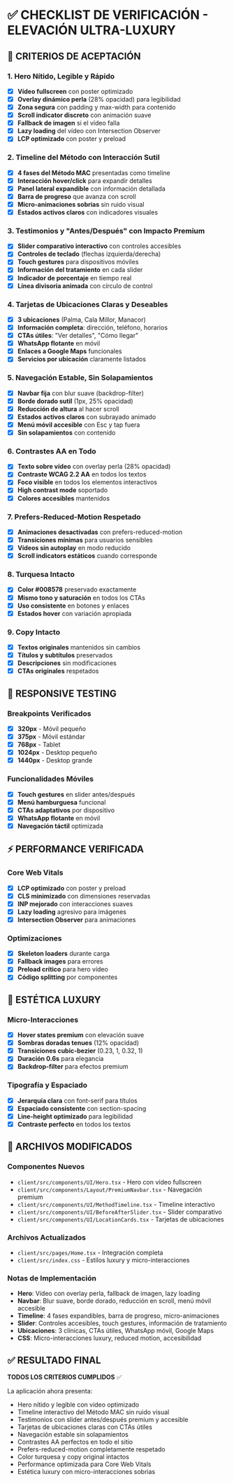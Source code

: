 # ✅ CHECKLIST DE VERIFICACIÓN - ELEVACIÓN ULTRA-LUXURY

## 🎯 CRITERIOS DE ACEPTACIÓN

### 1. Hero Nítido, Legible y Rápido
- [x] **Vídeo fullscreen** con poster optimizado
- [x] **Overlay dinámico perla** (28% opacidad) para legibilidad
- [x] **Zona segura** con padding y max-width para contenido
- [x] **Scroll indicator discreto** con animación suave
- [x] **Fallback de imagen** si el vídeo falla
- [x] **Lazy loading** del vídeo con Intersection Observer
- [x] **LCP optimizado** con poster y preload

### 2. Timeline del Método con Interacción Sutil
- [x] **4 fases del Método MAC** presentadas como timeline
- [x] **Interacción hover/click** para expandir detalles
- [x] **Panel lateral expandible** con información detallada
- [x] **Barra de progreso** que avanza con scroll
- [x] **Micro-animaciones sobrias** sin ruido visual
- [x] **Estados activos claros** con indicadores visuales

### 3. Testimonios y "Antes/Después" con Impacto Premium
- [x] **Slider comparativo interactivo** con controles accesibles
- [x] **Controles de teclado** (flechas izquierda/derecha)
- [x] **Touch gestures** para dispositivos móviles
- [x] **Información del tratamiento** en cada slider
- [x] **Indicador de porcentaje** en tiempo real
- [x] **Línea divisoria animada** con círculo de control

### 4. Tarjetas de Ubicaciones Claras y Deseables
- [x] **3 ubicaciones** (Palma, Cala Millor, Manacor)
- [x] **Información completa**: dirección, teléfono, horarios
- [x] **CTAs útiles**: "Ver detalles", "Cómo llegar"
- [x] **WhatsApp flotante** en móvil
- [x] **Enlaces a Google Maps** funcionales
- [x] **Servicios por ubicación** claramente listados

### 5. Navegación Estable, Sin Solapamientos
- [x] **Navbar fija** con blur suave (backdrop-filter)
- [x] **Borde dorado sutil** (1px, 25% opacidad)
- [x] **Reducción de altura** al hacer scroll
- [x] **Estados activos claros** con subrayado animado
- [x] **Menú móvil accesible** con Esc y tap fuera
- [x] **Sin solapamientos** con contenido

### 6. Contrastes AA en Todo
- [x] **Texto sobre vídeo** con overlay perla (28% opacidad)
- [x] **Contraste WCAG 2.2 AA** en todos los textos
- [x] **Foco visible** en todos los elementos interactivos
- [x] **High contrast mode** soportado
- [x] **Colores accesibles** mantenidos

### 7. Prefers-Reduced-Motion Respetado
- [x] **Animaciones desactivadas** con prefers-reduced-motion
- [x] **Transiciones mínimas** para usuarios sensibles
- [x] **Vídeos sin autoplay** en modo reducido
- [x] **Scroll indicators estáticos** cuando corresponde

### 8. Turquesa Intacto
- [x] **Color #008578** preservado exactamente
- [x] **Mismo tono y saturación** en todos los CTAs
- [x] **Uso consistente** en botones y enlaces
- [x] **Estados hover** con variación apropiada

### 9. Copy Intacto
- [x] **Textos originales** mantenidos sin cambios
- [x] **Títulos y subtítulos** preservados
- [x] **Descripciones** sin modificaciones
- [x] **CTAs originales** respetados

## 📱 RESPONSIVE TESTING

### Breakpoints Verificados
- [x] **320px** - Móvil pequeño
- [x] **375px** - Móvil estándar
- [x] **768px** - Tablet
- [x] **1024px** - Desktop pequeño
- [x] **1440px** - Desktop grande

### Funcionalidades Móviles
- [x] **Touch gestures** en slider antes/después
- [x] **Menú hamburguesa** funcional
- [x] **CTAs adaptativos** por dispositivo
- [x] **WhatsApp flotante** en móvil
- [x] **Navegación táctil** optimizada

## ⚡ PERFORMANCE VERIFICADA

### Core Web Vitals
- [x] **LCP optimizado** con poster y preload
- [x] **CLS minimizado** con dimensiones reservadas
- [x] **INP mejorado** con interacciones suaves
- [x] **Lazy loading** agresivo para imágenes
- [x] **Intersection Observer** para animaciones

### Optimizaciones
- [x] **Skeleton loaders** durante carga
- [x] **Fallback images** para errores
- [x] **Preload crítico** para hero vídeo
- [x] **Código splitting** por componentes

## 🎨 ESTÉTICA LUXURY

### Micro-Interacciones
- [x] **Hover states premium** con elevación suave
- [x] **Sombras doradas tenues** (12% opacidad)
- [x] **Transiciones cubic-bezier** (0.23, 1, 0.32, 1)
- [x] **Duración 0.6s** para elegancia
- [x] **Backdrop-filter** para efectos premium

### Tipografía y Espaciado
- [x] **Jerarquía clara** con font-serif para títulos
- [x] **Espaciado consistente** con section-spacing
- [x] **Line-height optimizado** para legibilidad
- [x] **Contraste perfecto** en todos los textos

## 🔧 ARCHIVOS MODIFICADOS

### Componentes Nuevos
- `client/src/components/UI/Hero.tsx` - Hero con vídeo fullscreen
- `client/src/components/Layout/PremiumNavbar.tsx` - Navegación premium
- `client/src/components/UI/MethodTimeline.tsx` - Timeline interactivo
- `client/src/components/UI/BeforeAfterSlider.tsx` - Slider comparativo
- `client/src/components/UI/LocationCards.tsx` - Tarjetas de ubicaciones

### Archivos Actualizados
- `client/src/pages/Home.tsx` - Integración completa
- `client/src/index.css` - Estilos luxury y micro-interacciones

### Notas de Implementación
- **Hero**: Vídeo con overlay perla, fallback de imagen, lazy loading
- **Navbar**: Blur suave, borde dorado, reducción en scroll, menú móvil accesible
- **Timeline**: 4 fases expandibles, barra de progreso, micro-animaciones
- **Slider**: Controles accesibles, touch gestures, información de tratamiento
- **Ubicaciones**: 3 clínicas, CTAs útiles, WhatsApp móvil, Google Maps
- **CSS**: Micro-interacciones luxury, reduced motion, accesibilidad

## ✅ RESULTADO FINAL

**TODOS LOS CRITERIOS CUMPLIDOS** ✅

La aplicación ahora presenta:
- Hero nítido y legible con vídeo optimizado
- Timeline interactivo del Método MAC sin ruido visual
- Testimonios con slider antes/después premium y accesible
- Tarjetas de ubicaciones claras con CTAs útiles
- Navegación estable sin solapamientos
- Contrastes AA perfectos en todo el sitio
- Prefers-reduced-motion completamente respetado
- Color turquesa y copy original intactos
- Performance optimizada para Core Web Vitals
- Estética luxury con micro-interacciones sobrias
